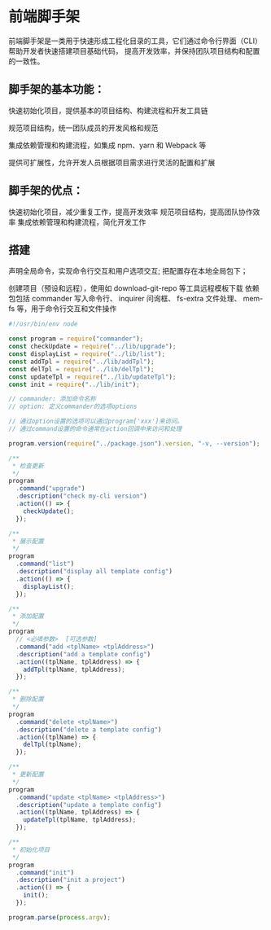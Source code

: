 # 前端脚手架

前端脚手架是一类用于快速形成工程化目录的工具，它们通过命令行界面（CLI）帮助开发者快速搭建项目基础代码，
提高开发效率，并保持团队项目结构和配置的一致性。

## 脚手架的基本功能：

快速初始化项目，提供基本的项目结构、构建流程和开发工具链

规范项目结构，统一团队成员的开发风格和规范

集成依赖管理和构建流程，如集成 npm、yarn 和 Webpack 等

提供可扩展性，允许开发人员根据项目需求进行灵活的配置和扩展

## 脚手架的优点：

快速初始化项目，减少重复工作，提高开发效率
规范项目结构，提高团队协作效率
集成依赖管理和构建流程，简化开发工作

## 搭建

声明全局命令，实现命令行交互和用户选项交互; 把配置存在本地全局包下；

创建项目（预设和远程），使用如 download-git-repo 等工具远程模板下载
依赖包包括 
commander 写入命令行、
inquirer 问询框、
fs-extra 文件处理、
mem-fs 等，用于命令行交互和文件操作

```js
#!/usr/bin/env node

const program = require("commander");
const checkUpdate = require("../lib/upgrade");
const displayList = require("../lib/list");
const addTpl = require("../lib/addTpl");
const delTpl = require("../lib/delTpl");
const updateTpl = require("../lib/updateTpl");
const init = require("../lib/init");

// commander: 添加命令名称
// option: 定义commander的选项options

// 通过option设置的选项可以通过program['xxx']来访问。
// 通过command设置的命令通常在action回调中来访问和处理

program.version(require("../package.json").version, "-v, --version");

/**
 * 检查更新
 */
program
  .command("upgrade")
  .description("check my-cli version")
  .action(() => {
    checkUpdate();
  });

/**
 * 展示配置
 */
program
  .command("list")
  .description("display all template config")
  .action(() => {
    displayList();
  });

/**
 * 添加配置
 */
program
  // <必填参数>  [可选参数]
  .command("add <tplName> <tplAddress>")
  .description("add a template config")
  .action((tplName, tplAddress) => {
    addTpl(tplName, tplAddress);
  });

/**
 * 删除配置
 */
program
  .command("delete <tplName>")
  .description("delete a template config")
  .action((tplName) => {
    delTpl(tplName);
  });

/**
 * 更新配置
 */
program
  .command("update <tplName> <tplAddress>")
  .description("update a template config")
  .action((tplName, tplAddress) => {
    updateTpl(tplName, tplAddress);
  });

/**
 * 初始化项目
 */
program
  .command("init")
  .description("init a project")
  .action(() => {
    init();
  });

program.parse(process.argv);
```
